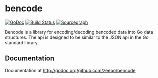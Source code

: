 # bencode

[![GoDoc](https://godoc.org/github.com/zeebo/bencode?status.svg)](https://godoc.org/github.com/zeebo/bencode) [![Build Status](https://travis-ci.org/zeebo/bencode.png?branch=master)](https://travis-ci.org/zeebo/bencode) [![Sourcegraph](https://sourcegraph.com/github.com/zeebo/bencode/-/badge.svg)](https://sourcegraph.com/github.com/zeebo/bencode?badge)

Bencode is a library for encoding/decoding bencoded data into Go data structures.
The api is designed to be similar to the JSON api in the Go standard library.

## Documentation

Documentation at http://godoc.org/github.com/zeebo/bencode
